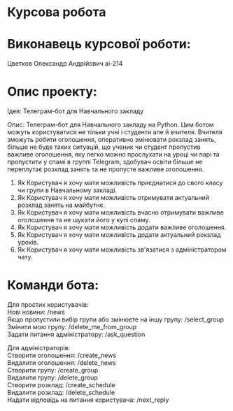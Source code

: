 # Курсова робота
# Виконавець курсової роботи:
Цветков Олександр Андрійович ai-214
# Опис проекту:
Ідея: Телеграм-бот для Навчального закладу

Опис: Телеграм-бот для Навчального закладу на Python. Цим ботом можуть користуватися не тільки учні і студенти але й вчителя. Вчителя зможуть робити оголошення, оперативно змінювати рокзлад занять, більше не буде таких ситуацій, що ученик чи студент пропустив важливе оголошення, яку легко можно прослухати на уроці чи парі та пропустити у спамі в группі Telegram, здобувач освіти більше не переплутає розклад занять та не пропусте важливе оголошення.

1. Як Користувач я хочу мати можливість приєднатися до свого класу чи групи в Навчальному закладі.
2. Як Користувач я хочу мати можливість отримувати актуальний розклад занять на майбутнє. 
3. Як Користувач я хочу мати можливість вчасно отримувати важливе оголошення та не шукати його у купі спаму.
4. Як Користувач я хочу мати можливість додати важливе оголошення.
5. Як Користувач я хочу мати можливість додати актуальний рокзлад уроків.
6. Як Користувач я хочу мати можливість зв'язатися з адміністратором чату.

# Команди бота: 

Для простих користувачів:  
Нові новини: /news  
Якщо пропустили вибір групи або змінюєте на іншу групу: /select_group  
Змінити мою групу: /delete_me_from_group   
Задати питання адміністратору: /ask_question  

Для адміністраторів:  
Створити оголошення: /create_news  
Видалити оголошення: /delete_news  
Створити групу: /create_group  
Видалити групу: /delete_group  
Створити розклад: /create_schedule  
Видалити розклад: /delete_schedule  
Надати відповідь на питання користувача: /next_reply  
